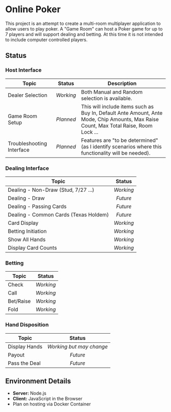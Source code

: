 # Online Poker

This project is an attempt to create a multi-room multiplayer application to allow users to play poker.  A "Game Room" can host a Poker game for up to 7 players and will support dealing and betting.  At this time it is not intended to include computer controlled players.

## Status

### Host Interface

| Topic | Status | Description |
| --- | :---: | --- |
| Dealer Selection | *Working* | Both Manual and Random selection is available. |
| Game Room Setup | *Planned* | This will include items such as Buy In, Default Ante Amount, Ante Mode, Chip Amounts, Max Raise Count, Max Total Raise, Room Lock ...
| Troubleshooting Interface | *Planned* | Features are "to be determined" (as I identify scenarios where this functionality will be needed).

### Dealing Interface

| Topic | Status |
| --- | :---: |
| Dealing - Non-Draw (Stud, 7/27 ...) | *Working* |
| Dealing - Draw | *Future* |
| Dealing - Passing Cards | *Future* |
| Dealing - Common Cards (Texas Holdem) | *Future* |
| Card Display | *Working* |
| Betting Initiation | *Working* |
| Show All Hands | *Working* |
| Display Card Counts | *Working* |

### Betting

| Topic | Status |
| --- | :---: |
| Check | *Working* |
| Call | *Working* |
| Bet/Raise | *Working* |
| Fold | *Working* |

### Hand Disposition

| Topic | Status |
| --- | :---: |
| Display Hands | *Working but may change* |
| Payout | *Future* |
| Pass the Deal | *Future* |

## Environment Details

- **Server:** Node.js
- **Client:** JavaScript in the Browser
- Plan on hosting via Docker Container
